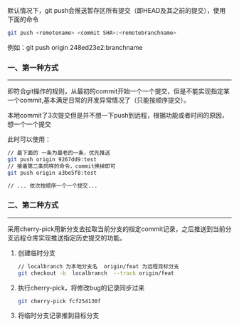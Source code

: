 默认情况下，git push会推送暂存区所有提交（即HEAD及其之前的提交），使用下面的命令

```bash
git push <remotename> <commit SHA>:<remotebranchname>
```

例如：git push origin 248ed23e2:branchname



### 一、第一种方式

---

即符合git操作的规则，从最初的commit开始一个一个提交，但是不能实现指定某一个commit,基本满足日常的开发异常情况了（只能按顺序提交）。

本地commit了3次提交但是并不想一下push到远程，根据功能或者时间的原因，想一个一个提交

 此时可以使用：

```bash
// 最下面的 一条为最老的一条，优先推送
git push origin 9267dd9:test  
// 接着第二条同样的命令，commit换掉即可
git push origin a3be5f8:test

// ... 依次按顺序一个一个提交...
```



### 二、第二种方式

---

采用cherry-pick用新分支去拉取当前分支的指定commit记录，之后推送到当前分支远程仓库实现推送指定历史提交的功能。

1. 创建临时分支

   ```bash
   // localbranch 为本地分支名  origin/feat 为远程目标分支
   git checkout -b  localbranch  --track origin/feat
   ```

2. 执行cherry-pick，将修改bug的记录同步过来

   ```bash
   git cherry-pick fcf254130f
   ```

3. 将临时分支记录推到目标分支
